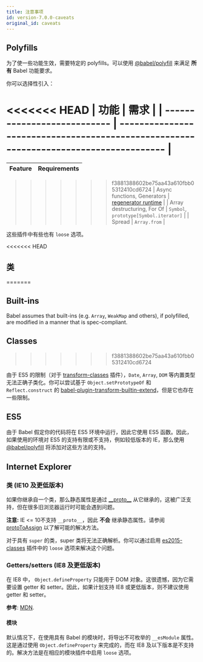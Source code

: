 ```yaml
---
title: 注意事项
id: version-7.0.0-caveats
original_id: caveats
---
```


## Polyfills

为了使一些功能生效，需要特定的 polyfills。可以使用 [@babel/polyfill](polyfill.md) 来满足 **所有** Babel 功能要求。

你可以选择性引入：

<<<<<<< HEAD
| 功能                     | 需求                                                                          |
| --------------------------- | ------------------------------------------------------------------------------------- |
=======
| Feature                     | Requirements                                                                                            |
| --------------------------- | ------------------------------------------------------------------------------------------------------- |
>>>>>>> f3881388602be75aa43a610fbb05312410cd6724
| Async functions, Generators | [regenerator runtime](https://github.com/facebook/regenerator/tree/master/packages/regenerator-runtime) |
| Array destructuring, For Of | `Symbol`, `prototype[Symbol.iterator]`                                                                  |
| Spread                      | `Array.from`                                                                                            |

这些插件中有些也有 `loose` 选项。

<<<<<<< HEAD
## 类
=======
## Built-ins

Babel assumes that built-ins (e.g. `Array`, `WeakMap` and others), if polyfilled, are modified in a manner that is spec-compliant.

## Classes
>>>>>>> f3881388602be75aa43a610fbb05312410cd6724

由于 ES5 的限制（对于 [transform-classes](plugin-transform-classes.md) 插件），`Date`, `Array`, `DOM` 等内置类型无法正确子类化。你可以尝试基于 `Object.setPrototypeOf` 和 `Reflect.construct` 的 [babel-plugin-transform-builtin-extend](https://github.com/loganfsmyth/babel-plugin-transform-builtin-extend)，但是它也存在一些限制。

## ES5

由于 Babel 假定你的代码将在 ES5 环境中运行，因此它使用 ES5 函数。因此，如果使用的环境对 ES5 的支持有限或不支持，例如较低版本的 IE，那么使用 [@babel/polyfill](polyfill.md) 将添加对这些方法的支持。

## Internet Explorer

### 类 (IE10 及更低版本)

如果你继承自一个类，那么静态属性是通过 [\_\_proto\_\_](https://developer.mozilla.org/en-US/docs/Web/JavaScript/Reference/Global_Objects/Object/proto) 从它继承的，这被广泛支持，但在很多旧浏览器运行时可能会遇到问题。

**注意:** IE <= 10不支持 `__proto__`，因此 **不会** 继承静态属性。请参阅 [protoToAssign](plugin-transform-proto-to-assign.md) 以了解可能的解决方法。

对于具有 `super` 的类，super 类将无法正确解析。你可以通过启用 [es2015-classes](plugin-transform-classes.md) 插件中的 `loose` 选项来解决这个问题。

### Getters/setters (IE8 及更低版本)

在 IE8 中， `Object.defineProperty` 只能用于 DOM 对象。这很遗憾，因为它需要设置 getter 和 setter。因此，如果计划支持 IE8 或更低版本，则不建议使用 getter 和 setter。

**参考**: [MDN](https://developer.mozilla.org/en/docs/Web/JavaScript/Reference/Global_Objects/Object/defineProperty#Internet_Explorer_8_specific_notes).

#### 模块

默认情况下，在使用具有 Babel 的模块时，将导出不可枚举的 `__esModule` 属性。这是通过使用 `Object.defineProperty` 来完成的，而在 IE8 及以下版本是不支持的。解决方法是在相应的模块插件中启用 `loose` 选项。
